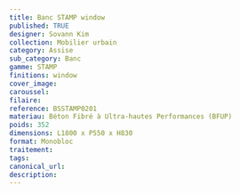 ```yaml
---
title: Banc STAMP window
published: TRUE
designer: Sovann Kim
collection: Mobilier urbain
category: Assise
sub_category: Banc
gamme: STAMP
finitions: window
cover_image: 
caroussel: 
filaire: 
reference: BSSTAMP0201
materiau: Béton Fibré à Ultra-hautes Performances (BFUP)
poids: 352
dimensions: L1800 x P550 x H830
format: Monobloc
traitement: 
tags: 
canonical_url: 
description: 
---
```

